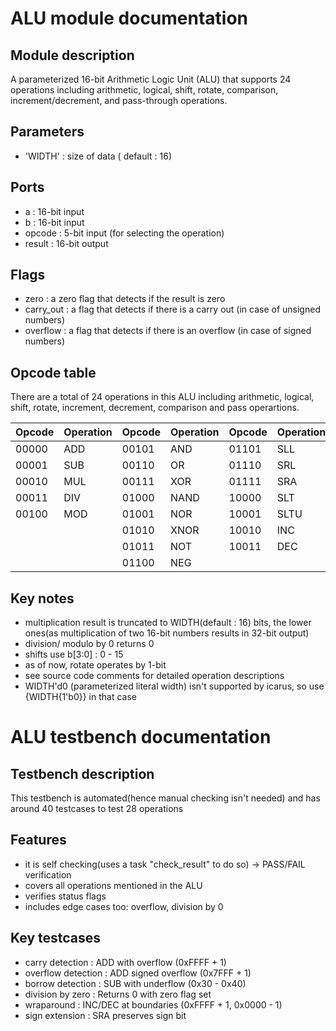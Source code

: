 # ALU module documentation

## Module description
A parameterized 16-bit Arithmetic Logic Unit (ALU) that supports 24 operations including arithmetic, logical, shift, rotate, comparison, increment/decrement, and pass-through operations.

## Parameters
- 'WIDTH' : size of data ( default : 16)

## Ports
- a : 16-bit input
- b : 16-bit input
- opcode : 5-bit input (for selecting the operation)
- result : 16-bit output

## Flags
- zero : a zero flag that detects if the result is zero
- carry_out : a flag that detects if there is a carry out (in case of unsigned numbers)
- overflow : a flag that detects if there is an overflow (in case of signed numbers)

## Opcode table
There are a total of 24 operations in this ALU including arithmetic, logical, shift, rotate, increment, decrement, comparison and pass operartions.

| Opcode | Operation | Opcode | Operation | Opcode | Operation | Opcode | Operation |
|--------|-----------|--------|-----------|--------|-----------|--------|-----------|
| 00000  | ADD       | 00101  | AND       | 01101  | SLL       | 10100  | ROTL      |
| 00001  | SUB       | 00110  | OR        | 01110  | SRL       | 10101  | ROTR      |
| 00010  | MUL       | 00111  | XOR       | 01111  | SRA       | 10110  | PASSA     |
| 00011  | DIV       | 01000  | NAND      | 10000  | SLT       | 10111  | PASSB     |
| 00100  | MOD       | 01001  | NOR       | 10001  | SLTU      |        |           |
|        |           | 01010  | XNOR      | 10010  | INC       |        |           |
|        |           | 01011  | NOT       | 10011  | DEC       |        |           |
|        |           | 01100  | NEG       |        |           |        |           |

## Key notes
- multiplication result is truncated to WIDTH(default : 16) bits, the lower ones(as multiplication of two 16-bit numbers results in 32-bit output)
- division/ modulo by 0 returns 0
- shifts use b[3:0] : 0 - 15
- as of now, rotate operates by 1-bit
- see source code comments for detailed operation descriptions
- WIDTH'd0 (parameterized literal width) isn't supported by icarus, so use {WIDTH{1'b0}} in that case

# ALU testbench documentation

## Testbench description
This testbench is automated(hence manual checking isn't needed) and has around 40 testcases to test 28 operations

## Features
- it is self checking(uses a task "check_result" to do so) -> PASS/FAIL verification
- covers all operations mentioned in the ALU
- verifies status flags 
- includes edge cases too: overflow, division by 0

## Key testcases
- carry detection : ADD with overflow (0xFFFF + 1)
- overflow detection : ADD signed overflow (0x7FFF + 1)
- borrow detection : SUB with underflow (0x30 - 0x40)
- division by zero : Returns 0 with zero flag set
- wraparound : INC/DEC at boundaries (0xFFFF + 1, 0x0000 - 1)
- sign extension : SRA preserves sign bit


